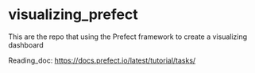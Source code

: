 # visualizing_prefect
This are the repo that using the Prefect framework to create a visualizing dashboard


Reading_doc: https://docs.prefect.io/latest/tutorial/tasks/
